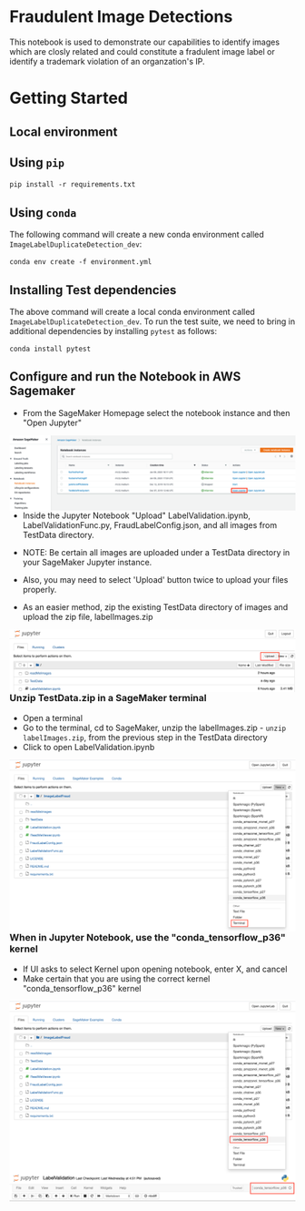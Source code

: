 # Fraudulent Image Detections
This notebook is used to demonstrate our capabilities to identify images which are closly related and could constitute a fradulent image label or identify a trademark violation of an organzation's IP.

# Getting Started
## Local environment

## Using `pip`
```
pip install -r requirements.txt
```

## Using `conda`
The following command will create a new conda environment called `ImageLabelDuplicateDetection_dev`:
```
conda env create -f environment.yml
```  
## Installing Test dependencies
The above command will create a local conda environment called `ImageLabelDuplicateDetection_dev`. To run the test suite, we need to bring in additional dependencies by installing `pytest` as follows:
```
conda install pytest
```

## Configure and run the Notebook in AWS Sagemaker

- From the SageMaker Homepage select the notebook instance and then "Open Jupyter"

<img style="float: left;" src="read_me_images/SageMaker_Homepage.png"/>


- Inside the Jupyter Notebook "Upload" LabelValidation.ipynb, LabelValidationFunc.py, FraudLabelConfig.json, and all images from TestData directory. 
- NOTE: Be certain all images are uploaded under a TestData directory in your SageMaker Jupyter instance.

- Also, you may need to select 'Upload' button twice to upload your files properly.

- As an easier method, zip the existing TestData directory of images and upload the zip file, labelImages.zip


<img style="float: left;" src="read_me_images/lblFraudUpload.png"/>

<br/><br/>


### Unzip TestData.zip in a SageMaker terminal

- Open a terminal
- Go to the terminal, cd to SageMaker, unzip the labelImages.zip - `unzip labelImages.zip`, from the previous step in the TestData directory
- Click to open LabelValidation.ipynb


<img style="float: left;" src="read_me_images/lblImgTerm.png"/>
<br/>



### When in  Jupyter Notebook, use the "conda_tensorflow_p36" kernel
- If UI asks to select Kernel upon opening notebook, enter X, and cancel
- Make certain that you are using the correct kernel "conda_tensorflow_p36" kernel

<img style="float: left;" src="read_me_images/lblImgEnv.png"/>
<br/><br/>

<img style="float: left;" src="read_me_images/Tensorflow_Kernel_Version.png"/>
<br/><br/>

